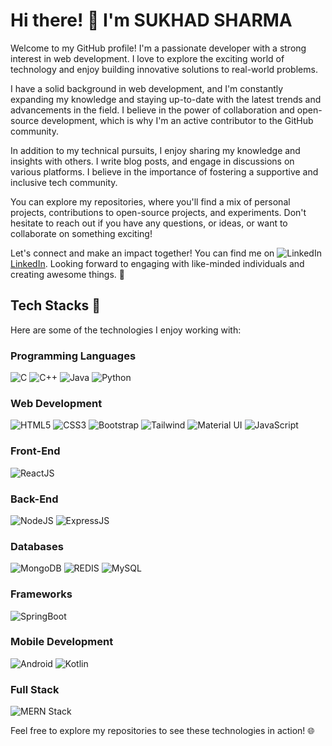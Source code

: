 # Hi there! 👋 I'm SUKHAD SHARMA

Welcome to my GitHub profile! I'm a passionate developer with a strong interest in web development. I love to explore the exciting world of technology and enjoy building innovative solutions to real-world problems.

I have a solid background in web development, and I'm constantly expanding my knowledge and staying up-to-date with the latest trends and advancements in the field. I believe in the power of collaboration and open-source development, which is why I'm an active contributor to the GitHub community.

<!--Throughout my journey, I've had the opportunity to work on a variety of fascinating projects, including [mention notable projects or accomplishments]. These experiences have helped me develop a robust problem-solving mindset and honed my skills in [specific skills/technologies you specialize in].-->

In addition to my technical pursuits, I enjoy sharing my knowledge and insights with others. I write blog posts, and engage in discussions on various platforms. I believe in the importance of fostering a supportive and inclusive tech community.

You can explore my repositories, where you'll find a mix of personal projects, contributions to open-source projects, and experiments. Don't hesitate to reach out if you have any questions, or ideas, or want to collaborate on something exciting!

Let's connect and make an impact together! You can find me on ![LinkedIn](https://img.icons8.com/?size=48&id=xuvGCOXi8Wyg&format=png)[LinkedIn](https://www.linkedin.com/in/sukhadsharma/). Looking forward to engaging with like-minded individuals and creating awesome things. 🚀
<!--
**SCORLEOs773/SCORLEOs773** is a ✨ _special_ ✨ repository because its `README.md` (this file) appears on your GitHub profile.

Here are some ideas to get you started:

- 🔭 I’m currently working on ...
- 🌱 I’m currently learning ...
- 👯 I’m looking to collaborate on ...
- 🤔 I’m looking for help with ...
- 💬 Ask me about ...
- 📫 How to reach me: ...
- 😄 Pronouns: ...
- ⚡ Fun fact: ...
-->
<!--
<a href="https://app.daily.dev/SCORLEOs773"><img src="https://api.daily.dev/devcards/ba9a31e42547489e85b53affafd98594.png?r=9ov" width="400" alt="SUKHAD SHARMA's Dev Card"/></a>
-->

## Tech Stacks 🚀

Here are some of the technologies I enjoy working with:

### Programming Languages
![C](https://img.icons8.com/?size=48&id=40670&format=png) ![C++](https://img.icons8.com/?size=48&id=40669&format=png) ![Java](https://img.icons8.com/?size=80&id=lTKW3iI3wIT0&format=png) ![Python](https://img.icons8.com/?size=48&id=13441&format=png)

### Web Development
![HTML5](https://img.icons8.com/?size=48&id=20909&format=png) ![CSS3](https://img.icons8.com/?size=48&id=21278&format=png) ![Bootstrap](https://img.icons8.com/?size=48&id=EzPCiQUqWWEa&format=png) ![Tailwind](https://img.icons8.com/?size=80&id=WoopfRcDj3RF&format=png) ![Material UI](https://img.icons8.com/?size=48&id=gFw7X5Tbl3ss&format=png) ![JavaScript](https://img.icons8.com/?size=48&id=108784&format=png)

### Front-End
![ReactJS](https://img.icons8.com/?size=80&id=wPohyHO_qO1a&format=png)

### Back-End
![NodeJS](https://img.icons8.com/?size=48&id=hsPbhkOH4FMe&format=png) ![ExpressJS](https://img.icons8.com/?size=80&id=9Gfx4Dfxl0JK&format=png)

### Databases
![MongoDB](https://img.icons8.com/?size=64&id=o6OvAxG0nzTH&format=png) ![REDIS](https://img.icons8.com/?size=80&id=lhwQTv6iwznO&format=png) ![MySQL](https://img.icons8.com/?size=80&id=rgPSE6nAB766&format=png)

### Frameworks
![SpringBoot](https://img.icons8.com/?size=80&id=A3Ulk2RcONKs&format=png)

### Mobile Development
![Android](https://img.icons8.com/?size=48&id=17836&format=png)
![Kotlin](https://img.icons8.com/?size=80&id=pW9tHQnl55j4&format=png)

### Full Stack
![MERN Stack](https://www.tridentspark.com/wp-content/uploads/2023/07/mern-stack-icon-1.png)
<!-- Add any other technologies you'd like to showcase -->

Feel free to explore my repositories to see these technologies in action! 🌐
